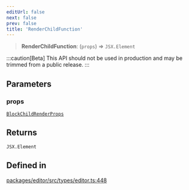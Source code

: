 ```yaml
---
editUrl: false
next: false
prev: false
title: 'RenderChildFunction'
---
```


> **RenderChildFunction**: (`props`) => `JSX.Element`

:::caution[Beta]
This API should not be used in production and may be trimmed from a public release.
:::

## Parameters

### props

[`BlockChildRenderProps`](/api/types/editor/interfaces/blockchildrenderprops/)

## Returns

`JSX.Element`

## Defined in

[packages/editor/src/types/editor.ts:448](https://github.com/portabletext/editor/blob/66b5022fc4919e0540c704fbecb8ab8f991c2439/packages/editor/src/types/editor.ts#L448)
